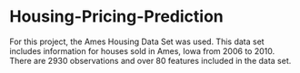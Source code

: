 # Housing-Pricing-Prediction

For this project, the Ames Housing Data Set was used. This data set includes information for houses sold in Ames, Iowa from 2006 to 2010. There are 2930 observations and over 80 features included in the data set.
